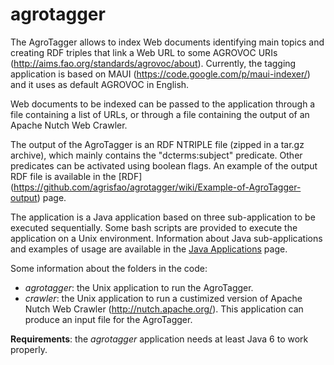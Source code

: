 agrotagger
==========

The AgroTagger allows to index Web documents identifying main topics and creating RDF triples that link a Web URL to some AGROVOC URIs (http://aims.fao.org/standards/agrovoc/about). Currently, the tagging application is based on MAUI (https://code.google.com/p/maui-indexer/) and it uses as default AGROVOC in English. 

Web documents to be indexed can be passed to the application through a file containing a list of URLs, or through a file containing the output of an Apache Nutch Web Crawler.

The output of the AgroTagger is an RDF NTRIPLE file (zipped in a tar.gz archive), which mainly contains the "dcterms:subject" predicate. Other predicates can be activated using boolean flags. An example of the output RDF file is available in the [RDF] (https://github.com/agrisfao/agrotagger/wiki/Example-of-AgroTagger-output) page.

The application is a Java application based on three sub-application to be executed sequentially. Some bash scripts are provided to execute the application on a Unix environment. Information about Java sub-applications and examples of usage are available in the [Java Applications](https://github.com/agrisfao/agrotagger/wiki/Java-Applications) page.

Some information about the folders in the code:

- *agrotagger*: the Unix application to run the AgroTagger.
- *crawler*:  the Unix application to run a custimized version of Apache Nutch Web Crawler (http://nutch.apache.org/). This application can produce an input file for the AgroTagger.
  
**Requirements**: the *agrotagger* application needs at least Java 6 to work properly.
